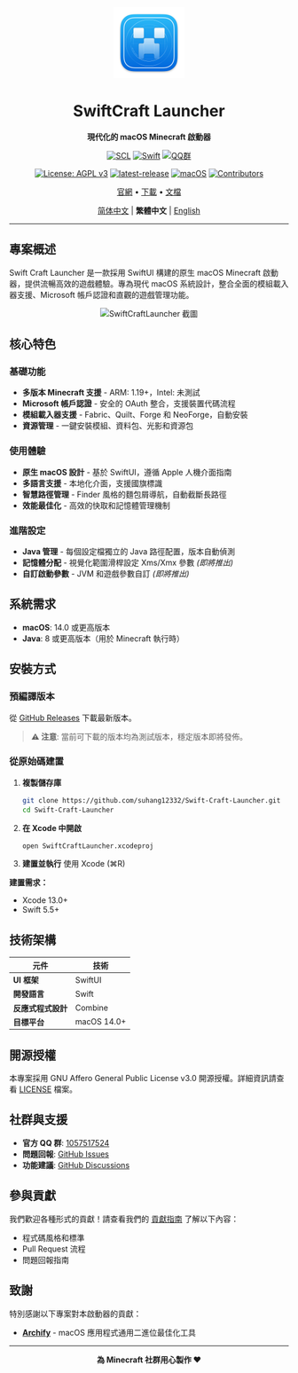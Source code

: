 <div align="center">
  <img src="../SwiftCraftLauncher/Assets.xcassets/AppIcon.appiconset/mac512pt2x.png" alt="SwiftCraftLauncher" width="128" height="128">
  
  # SwiftCraft Launcher
  
  **現代化的 macOS Minecraft 啟動器**
  
  [![SCL](https://img.shields.io/badge/SCL-Swift%20Craft%20Launcher-orange.svg)](https://github.com/suhang12332/Swift-Craft-Launcher)
  [![Swift](https://img.shields.io/badge/Swift-5.5+-red.svg)](https://swift.org/)
  [![QQ群](https://img.shields.io/badge/QQ%E7%BE%A4-1057517524-blue.svg)](https://qm.qq.com/cgi-bin/qm/qr?k=1057517524)
  
  [![License: AGPL v3](https://img.shields.io/badge/License-AGPL%20v3-blue.svg)](https://www.gnu.org/licenses/agpl-3.0)
  [![latest-release](https://img.shields.io/github/v/release/suhang12332/Swift-Craft-Launcher?label=latest-release)](https://github.com/suhang12332/Swift-Craft-Launcher/releases/latest)
  [![macOS](https://img.shields.io/badge/macOS-14.0+-blue.svg)](https://developer.apple.com/macos/)
  [![Contributors](https://img.shields.io/github/contributors/suhang12332/Swift-Craft-Launcher?color=ee8449&style=flat-square)](https://github.com/suhang12332/Swift-Craft-Launcher/graphs/contributors)
  
  [官網](https://suhang12332.github.io/swift-craft-launcher-web.github.io/) • [下載](https://github.com/suhang12332/Swift-Craft-Launcher/releases/latest) • [文檔](https://github.com/suhang12332/Swift-Craft-Launcher/wiki)
  
  [简体中文](../README.md) | **繁體中文** | [English](README_en.md)
</div>

---

## 專案概述

Swift Craft Launcher 是一款採用 SwiftUI 構建的原生 macOS Minecraft 啟動器，提供流暢高效的遊戲體驗。專為現代 macOS 系統設計，整合全面的模組載入器支援、Microsoft 帳戶認證和直觀的遊戲管理功能。

<div align="center">
  <img src="https://s2.loli.net/2025/08/12/pTPxSJh1bCzmGKo.png" alt="SwiftCraftLauncher 截圖" width="800">
</div>

## 核心特色

### 基礎功能
- **多版本 Minecraft 支援** - ARM: 1.19+，Intel: 未測試
- **Microsoft 帳戶認證** - 安全的 OAuth 整合，支援裝置代碼流程
- **模組載入器支援** - Fabric、Quilt、Forge 和 NeoForge，自動安裝
- **資源管理** - 一鍵安裝模組、資料包、光影和資源包

### 使用體驗
- **原生 macOS 設計** - 基於 SwiftUI，遵循 Apple 人機介面指南
- **多語言支援** - 本地化介面，支援國旗標識
- **智慧路徑管理** - Finder 風格的麵包屑導航，自動截斷長路徑
- **效能最佳化** - 高效的快取和記憶體管理機制

### 進階設定
- **Java 管理** - 每個設定檔獨立的 Java 路徑配置，版本自動偵測
- **記憶體分配** - 視覺化範圍滑桿設定 Xms/Xmx 參數 *(即將推出)*
- **自訂啟動參數** - JVM 和遊戲參數自訂 *(即將推出)*

## 系統需求

- **macOS**: 14.0 或更高版本
- **Java**: 8 或更高版本（用於 Minecraft 執行時）

## 安裝方式

### 預編譯版本
從 [GitHub Releases](https://github.com/suhang12332/Swift-Craft-Launcher/releases/latest) 下載最新版本。

> **⚠️ 注意**: 當前可下載的版本均為測試版本，穩定版本即將發佈。

### 從原始碼建置
1. **複製儲存庫**
   ```bash
   git clone https://github.com/suhang12332/Swift-Craft-Launcher.git
   cd Swift-Craft-Launcher
   ```

2. **在 Xcode 中開啟**
   ```bash
   open SwiftCraftLauncher.xcodeproj
   ```

3. **建置並執行** 使用 Xcode (⌘R)

**建置需求：**
- Xcode 13.0+
- Swift 5.5+

## 技術架構

| 元件 | 技術 |
|------|------|
| **UI 框架** | SwiftUI |
| **開發語言** | Swift |
| **反應式程式設計** | Combine |
| **目標平台** | macOS 14.0+ |

## 開源授權

本專案採用 GNU Affero General Public License v3.0 開源授權。詳細資訊請查看 [LICENSE](../LICENSE) 檔案。

## 社群與支援

- **官方 QQ 群**: [1057517524](https://qm.qq.com/cgi-bin/qm/qr?k=1057517524)
- **問題回報**: [GitHub Issues](https://github.com/suhang12332/Swift-Craft-Launcher/issues)
- **功能建議**: [GitHub Discussions](https://github.com/suhang12332/Swift-Craft-Launcher/discussions)

## 參與貢獻

我們歡迎各種形式的貢獻！請查看我們的 [貢獻指南](../CONTRIBUTING.md) 了解以下內容：
- 程式碼風格和標準
- Pull Request 流程
- 問題回報指南

## 致謝

特別感謝以下專案對本啟動器的貢獻：

- **[Archify](https://github.com/Oct4Pie/archify)** - macOS 應用程式通用二進位最佳化工具

---

<div align="center">
  <strong>為 Minecraft 社群用心製作 ❤️</strong>
</div>
